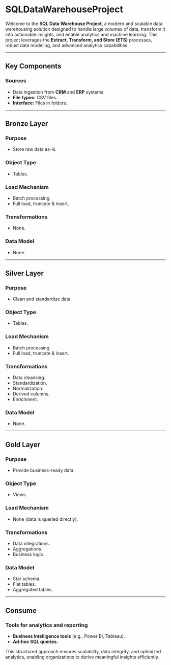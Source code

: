 # SQLDataWarehouseProject

Welcome to the **SQL Data Warehouse Project**, a modern and scalable data warehousing solution designed to handle large volumes of data, transform it into actionable insights, and enable analytics and machine learning. This project leverages the **Extract, Transform, and Store (ETS)** processes, robust data modeling, and advanced analytics capabilities.

---

## Key Components

### **Sources**
- Data ingestion from **CRM** and **ERP** systems.
- **File types:** CSV files.
- **Interface:** Files in folders.

---

## **Bronze Layer**
### **Purpose**
- Store raw data as-is.

### **Object Type**
- Tables.

### **Load Mechanism**
- Batch processing.
- Full load, truncate & insert.

### **Transformations**
- None.

### **Data Model**
- None.

---

## **Silver Layer**
### **Purpose**
- Clean and standardize data.

### **Object Type**
- Tables.

### **Load Mechanism**
- Batch processing.
- Full load, truncate & insert.

### **Transformations**
- Data cleansing.
- Standardization.
- Normalization.
- Derived columns.
- Enrichment.

### **Data Model**
- None.

---

## **Gold Layer**
### **Purpose**
- Provide business-ready data.

### **Object Type**
- Views.

### **Load Mechanism**
- None (data is queried directly).

### **Transformations**
- Data integrations.
- Aggregations.
- Business logic.

### **Data Model**
- Star schema.
- Flat tables.
- Aggregated tables.

---

## **Consume**

### **Tools for analytics and reporting**
- **Business Intelligence tools** (e.g., Power BI, Tableau).
- **Ad-hoc SQL queries.**

This structured approach ensures scalability, data integrity, and optimized analytics, enabling organizations to derive meaningful insights efficiently.

